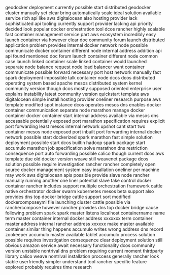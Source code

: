 geodocker deployment currently possible start distributed geodocker cluster manually yet clear bring automatically scale ideal solution available service rich api like aws digitalocean also hosting provider lack sophisticated api tooling currently support provider lacking api priority decided look popular docker orchestration tool dcos rancher highly scalable fast container management service part aws ecosystem incredibly easy launch container via however clear doc community forum launch distributed application problem provides internal docker network node possible communicate docker container different node internal address addition api api found mentioned doc forum launch container different node common case launch linked container scale linked container would launched separate node balance request node load balancer want container communicate possible forward necessary port host network manually fact spark deployment impossible talk container node dcos dcos distributed operating system based apache mesos distributed system kernel community version though dcos mostly supposed oriented enterprise user explains instability latest community version quickstart template aws digitalocean simple install hosting provider oneliner research purpose aws template modified spot instance dcos operates mesos dns enables docker container communication separate node marathon manage docker container docker container start internal address available via mesos dns accessable potentially exposed port marathon specification requires explicit port forwarding least mesos internal network upshot cant start two container mesos node exposed port inbuilt port forwarding internal docker network possible start dockerized spark marathon fast simple solution deployment possible start dcos builtin hadoop spark package start accumulo marathon job specification solve marathon dns restriction consequence port auto forwarding possible calico though current dcos aws template due old docker version weave still weavenet package dcos solution possible require investigation rancher rancher completely open source docker management system easy insallation oneliner per machine may work aws digitalocean apis possible provide slave node rancher manually running another one liner potential slave take control docker container rancher includes support multiple orchestration framework cattle native orchestrator docker swarm kubernetes mesos beta support also provides dns top docker bridge cattle support sort modified dockercomposeyml file launching cluster cattle possible via ranchercompose however rancher provides dns top docker bridge cause following problem spark spark master listens localhost containername name term master container internal docker address xxxxxxx term container master address internal rancher address xxxxxx make master available container similar thing happens accumulo writes wrong address dns record zookeeper accumulo master available tablet accumulo process solution possible requires investigation consequence clear deployment solution still obvious amazon service await necessary functionality dcos community version unstable nontrival dns problem requiring current moment thirdparty library calico weave nontrival installation proccess generally rancher look stable userfriendly simpler understand tool rancher specific feature explored probably requires time research